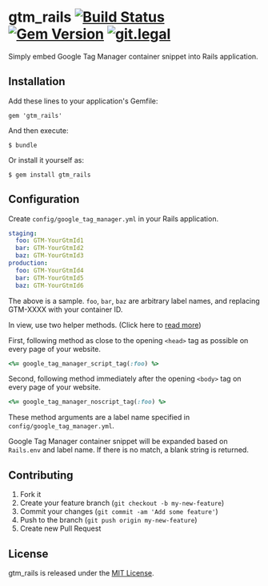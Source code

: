 # gtm_rails [![Build Status](https://travis-ci.org/koic/gtm_rails.svg)](https://travis-ci.org/koic/gtm_rails) [![Gem Version](https://badge.fury.io/rb/gtm_rails.svg)](http://badge.fury.io/rb/gtm_rails) [![git.legal](https://git.legal/projects/3929/badge.svg "Number of libraries approved")](https://git.legal/projects/3929)

Simply embed Google Tag Manager container snippet into Rails application.

## Installation

Add these lines to your application's Gemfile:

```
gem 'gtm_rails'
```

And then execute:

```
$ bundle
```

Or install it yourself as:

```
$ gem install gtm_rails
```

## Configuration

Create `config/google_tag_manager.yml` in your Rails application.

```yaml
staging:
  foo: GTM-YourGtmId1
  bar: GTM-YourGtmId2
  baz: GTM-YourGtmId3
production:
  foo: GTM-YourGtmId4
  bar: GTM-YourGtmId5
  baz: GTM-YourGtmId6
```

The above is a sample. `foo`, `bar`, `baz` are arbitrary label names, and replacing GTM-XXXX with your container ID.

In view, use two helper methods. (Click here to [read more](https://developers.google.com/tag-manager/quickstart))

First, following method as close to the opening `<head>` tag as possible on every page of your website.

```ruby
<%= google_tag_manager_script_tag(:foo) %>
```

Second, following method immediately after the opening `<body>` tag on every page of your website.

```ruby
<%= google_tag_manager_noscript_tag(:foo) %>
```

These method arguments are a label name specified in `config/google_tag_manager.yml`.

Google Tag Manager container snippet will be expanded based on `Rails.env` and label name. If there is no match, a blank string is returned.

## Contributing

1. Fork it
2. Create your feature branch (`git checkout -b my-new-feature`)
3. Commit your changes (`git commit -am 'Add some feature'`)
4. Push to the branch (`git push origin my-new-feature`)
5. Create new Pull Request

## License

gtm_rails is released under the [MIT License](http://www.opensource.org/licenses/MIT).

